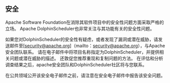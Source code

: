 ## 安全
Apache Software Foundation在消除其软件项目中的安全性问题方面采取严格的立场。 Apache DolphinScheduler也非常关注与其功能有关的安全性问题。

如果您对DolphinScheduler的安全性有疑虑，或者发现了漏洞或潜在威胁，请发送邮件至[security@apache.org]（mailto：security@apache.org），与Apache安全团队联系。 请在电子邮件中将项目名称指定为DolphinScheduler，并提供相关问题或潜在威胁的描述。 还敦促您推荐重现和复制问题的方法。 在评估和分析调查结果之后，apache安全团队和DolphinScheduler社区将与您联系。

在公共领域公开该安全电子邮件之前，请注意在安全电子邮件中报告该安全问题。

